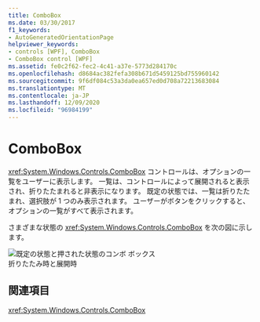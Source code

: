 ```yaml
---
title: ComboBox
ms.date: 03/30/2017
f1_keywords:
- AutoGeneratedOrientationPage
helpviewer_keywords:
- controls [WPF], ComboBox
- ComboBox control [WPF]
ms.assetid: fe0c2f62-fec2-4c41-a37e-5773d284170c
ms.openlocfilehash: d8684ac382fefa308b671d5459125bd755960142
ms.sourcegitcommit: 9f6df084c53a3da0ea657ed0d708a72213683084
ms.translationtype: MT
ms.contentlocale: ja-JP
ms.lasthandoff: 12/09/2020
ms.locfileid: "96984199"
---
```

# <a name="combobox"></a>ComboBox
<xref:System.Windows.Controls.ComboBox> コントロールは、オプションの一覧をユーザーに表示します。 一覧は、コントロールによって展開されると表示され、折りたたまれると非表示になります。 既定の状態では、一覧は折りたたまれ、選択肢が 1 つのみ表示されます。 ユーザーがボタンをクリックすると、オプションの一覧がすべて表示されます。  
  
 さまざまな状態の <xref:System.Windows.Controls.ComboBox> を次の図に示します。  
  
 ![既定の状態と押された状態のコンボ ボックス](./media/ss-ctl-combobox.gif "SS_CTL_combobox")  
折りたたみ時と展開時  
  
## <a name="reference"></a>関連項目  
 <xref:System.Windows.Controls.ComboBox>
